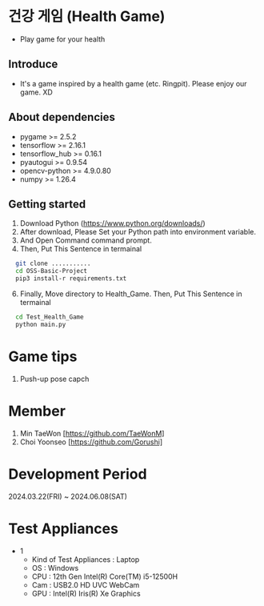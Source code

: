 # 건강 게임 (Health Game)
- Play game for your health
## Introduce
- It's a game inspired by a health game (etc. Ringpit).
  Please enjoy our game. XD
## About dependencies
 - pygame  >= 2.5.2
 - tensorflow >= 2.16.1
 - tensorflow_hub >= 0.16.1
 - pyautogui >= 0.9.54
 - opencv-python >= 4.9.0.80
 - numpy >= 1.26.4
## Getting started
  1. Download Python (https://www.python.org/downloads/)
  2. After download, Please Set your Python path into environment variable.
  3. And Open Command command prompt.
  4. Then, Put This Sentence in termainal
```sh
  git clone ...........
  cd OSS-Basic-Project
  pip3 install-r requirements.txt
```
  6. Finally, Move directory to Health_Game. Then, Put This Sentence in termainal
```sh
  cd Test_Health_Game
  python main.py
```
# Game tips
  1. Push-up pose capch
# Member
  1. Min TaeWon [https://github.com/TaeWonM]
  2. Choi Yoonseo [https://github.com/Gorushi]
# Development Period
  2024.03.22(FRI) ~ 2024.06.08(SAT)
# Test Appliances
 - 1
   - Kind of Test Appliances : Laptop
   - OS : Windows
   - CPU : 12th Gen Intel(R) Core(TM) i5-12500H
   - Cam : USB2.0 HD UVC WebCam
   - GPU : Intel(R) Iris(R) Xe Graphics
